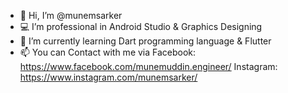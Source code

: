 - 👋 Hi, I’m @munemsarker
- 💻 I’m professional in Android Studio & Graphics Designing
- 🌱 I’m currently learning Dart programming language & Flutter
- 📫 You can Contact with me via 
  Facebook: https://www.facebook.com/munemuddin.engineer/
  Instagram: https://www.instagram.com/munemsarker/
